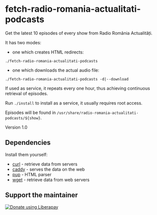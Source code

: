 # fetch-radio-romania-actualitati-podcasts

Get the latest 10 episodes of every show from Radio România Actualități.

It has two modes:
- one which creates HTML redirects:
```
./fetch-radio-romania-actualitati-podcasts
```
- one which downloads the actual audio file:
```
./fetch-radio-romania-actualitati-podcasts -d|--download
```

If used as service, it repeats every one hour, thus achieving continuous retrieval of episodes.

Run `./install` to install as a service, it usually requires root access.

Episodes will be found in `/usr/share/radio-romania-actualitati-podcasts/${show}`.

Version 1.0


## Dependencies

Install them yourself:
- [curl](https://curl.haxx.se) - retrieve data from servers
- [caddy](https://github.com/mholt/caddy) - serves the data on the web
- [pup](https://github.com/ericchiang/pup) - HTML parser
- [wget](https://www.gnu.org/software/wget) - retrieve data from web servers


## Support the maintainer

<noscript><a href="https://liberapay.com/andrei/donate"><img alt="Donate using Liberapay" src="https://liberapay.com/assets/widgets/donate.svg"></a></noscript>

